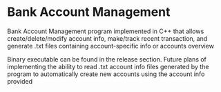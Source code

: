 # Bank Account Management
Bank Account Management program implemented in C++ that allows create/delete/modify account info, make/track recent transaction, and generate .txt files containing account-specific info or accounts overview 

Binary executable can be found in the release section. Future plans of implementing the ability to read .txt account info files generated by the program to automatically create new accounts using the account info provided
